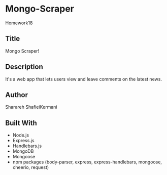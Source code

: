 # Mongo-Scraper
Homework18

##  Title

Mongo Scraper!

## Description

It's a web app that lets users view and leave comments on the latest news.

## Author

Sharareh ShafieiKermani

## Built With

- Node.js
- Express.js
- Handlebars.js
- MongoDB
- Mongoose
- npm packages (body-parser, express, express-handlebars, mongoose, cheerio, request)
